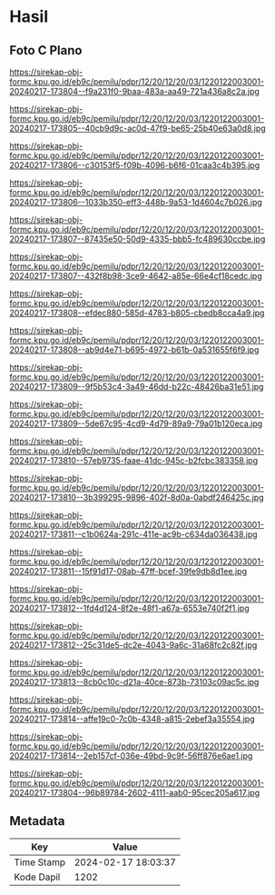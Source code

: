 # Hasil

## Foto C Plano

https://sirekap-obj-formc.kpu.go.id/eb9c/pemilu/pdpr/12/20/12/20/03/1220122003001-20240217-173804--f9a231f0-9baa-483a-aa49-721a436a8c2a.jpg

https://sirekap-obj-formc.kpu.go.id/eb9c/pemilu/pdpr/12/20/12/20/03/1220122003001-20240217-173805--40cb9d9c-ac0d-47f9-be65-25b40e63a0d8.jpg

https://sirekap-obj-formc.kpu.go.id/eb9c/pemilu/pdpr/12/20/12/20/03/1220122003001-20240217-173806--c30153f5-f09b-4096-b6f6-01caa3c4b395.jpg

https://sirekap-obj-formc.kpu.go.id/eb9c/pemilu/pdpr/12/20/12/20/03/1220122003001-20240217-173806--1033b350-eff3-448b-9a53-1d4604c7b026.jpg

https://sirekap-obj-formc.kpu.go.id/eb9c/pemilu/pdpr/12/20/12/20/03/1220122003001-20240217-173807--87435e50-50d9-4335-bbb5-fc489630ccbe.jpg

https://sirekap-obj-formc.kpu.go.id/eb9c/pemilu/pdpr/12/20/12/20/03/1220122003001-20240217-173807--432f8b98-3ce9-4642-a85e-66e4cf18cedc.jpg

https://sirekap-obj-formc.kpu.go.id/eb9c/pemilu/pdpr/12/20/12/20/03/1220122003001-20240217-173808--efdec880-585d-4783-b805-cbedb8cca4a9.jpg

https://sirekap-obj-formc.kpu.go.id/eb9c/pemilu/pdpr/12/20/12/20/03/1220122003001-20240217-173808--ab9d4e71-b695-4972-b61b-0a531655f6f9.jpg

https://sirekap-obj-formc.kpu.go.id/eb9c/pemilu/pdpr/12/20/12/20/03/1220122003001-20240217-173809--9f5b53c4-3a49-46dd-b22c-48426ba31e51.jpg

https://sirekap-obj-formc.kpu.go.id/eb9c/pemilu/pdpr/12/20/12/20/03/1220122003001-20240217-173809--5de67c95-4cd9-4d79-89a9-79a01b120eca.jpg

https://sirekap-obj-formc.kpu.go.id/eb9c/pemilu/pdpr/12/20/12/20/03/1220122003001-20240217-173810--57eb9735-faae-41dc-945c-b2fcbc383358.jpg

https://sirekap-obj-formc.kpu.go.id/eb9c/pemilu/pdpr/12/20/12/20/03/1220122003001-20240217-173810--3b399295-9896-402f-8d0a-0abdf246425c.jpg

https://sirekap-obj-formc.kpu.go.id/eb9c/pemilu/pdpr/12/20/12/20/03/1220122003001-20240217-173811--c1b0624a-291c-411e-ac9b-c634da036438.jpg

https://sirekap-obj-formc.kpu.go.id/eb9c/pemilu/pdpr/12/20/12/20/03/1220122003001-20240217-173811--15f91d17-08ab-47ff-bcef-39fe9db8d1ee.jpg

https://sirekap-obj-formc.kpu.go.id/eb9c/pemilu/pdpr/12/20/12/20/03/1220122003001-20240217-173812--1fd4d124-8f2e-48f1-a67a-6553e740f2f1.jpg

https://sirekap-obj-formc.kpu.go.id/eb9c/pemilu/pdpr/12/20/12/20/03/1220122003001-20240217-173812--25c31de5-dc2e-4043-9a6c-31a68fc2c82f.jpg

https://sirekap-obj-formc.kpu.go.id/eb9c/pemilu/pdpr/12/20/12/20/03/1220122003001-20240217-173813--8cb0c10c-d21a-40ce-873b-73103c09ac5c.jpg

https://sirekap-obj-formc.kpu.go.id/eb9c/pemilu/pdpr/12/20/12/20/03/1220122003001-20240217-173814--affe19c0-7c0b-4348-a815-2ebef3a35554.jpg

https://sirekap-obj-formc.kpu.go.id/eb9c/pemilu/pdpr/12/20/12/20/03/1220122003001-20240217-173814--2eb157cf-036e-49bd-9c9f-56ff876e6ae1.jpg

https://sirekap-obj-formc.kpu.go.id/eb9c/pemilu/pdpr/12/20/12/20/03/1220122003001-20240217-173804--96b89784-2602-4111-aab0-95cec205a617.jpg


## Metadata

| Key        | Value               |
| ---------- | ------------------- |
| Time Stamp | 2024-02-17 18:03:37 |
| Kode Dapil | 1202                |



